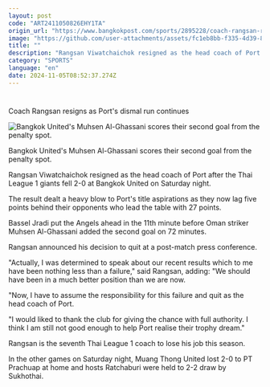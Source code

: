 ```yaml
---
layout: post
code: "ART2411050826EHY1TA"
origin_url: "https://www.bangkokpost.com/sports/2895228/coach-rangsan-resigns-as-ports-dismal-run-continues"
image: "https://github.com/user-attachments/assets/fc1eb8bb-f335-4d39-8525-b76486457bae"
title: ""
description: "Rangsan Viwatchaichok resigned as the head coach of Port after the Thai League 1 giants fell 2-0 at Bangkok United on Saturday night."
category: "SPORTS"
language: "en"
date: 2024-11-05T08:52:37.274Z
---
```


# 

Coach Rangsan resigns as Port's dismal run continues

![Bangkok United's Muhsen Al-Ghassani scores their second goal from the penalty spot.](https://github.com/user-attachments/assets/264da56a-a4a2-407d-b475-9f22aa9f18ca)

Bangkok United's Muhsen Al-Ghassani scores their second goal from the penalty spot.

Rangsan Viwatchaichok resigned as the head coach of Port after the Thai League 1 giants fell 2-0 at Bangkok United on Saturday night.

The result dealt a heavy blow to Port's title aspirations as they now lag five points behind their opponents who lead the table with 27 points.

Bassel Jradi put the Angels ahead in the 11th minute before Oman striker Muhsen Al-Ghassani added the second goal on 72 minutes.

Rangsan announced his decision to quit at a post-match press conference.

"Actually, I was determined to speak about our recent results which to me have been nothing less than a failure," said Rangsan, adding: "We should have been in a much better position than we are now.

"Now, I have to assume the responsibility for this failure and quit as the head coach of Port.

"I would liked to thank the club for giving the chance with full authority. I think I am still not good enough to help Port realise their trophy dream."

Rangsan is the seventh Thai League 1 coach to lose his job this season.

In the other games on Saturday night, Muang Thong United lost 2-0 to PT Prachuap at home and hosts Ratchaburi were held to 2-2 draw by Sukhothai.